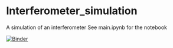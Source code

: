 # Interferometer_simulation
A simulation of an interferometer
See main.ipynb for the notebook

[![Binder](https://mybinder.org/badge_logo.svg)](https://mybinder.org/v2/gh/SansithH/Interferometer_simulation/main)
